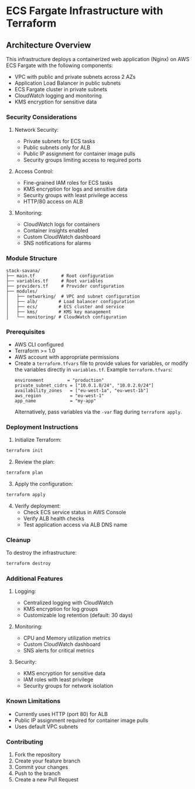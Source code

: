 # ECS Fargate Infrastructure with Terraform

## Architecture Overview

This infrastructure deploys a containerized web application (Nginx) on AWS ECS Fargate with the following components:

- VPC with public and private subnets across 2 AZs
- Application Load Balancer in public subnets
- ECS Fargate cluster in private subnets
- CloudWatch logging and monitoring
- KMS encryption for sensitive data

### Security Considerations

1. Network Security:
   - Private subnets for ECS tasks
   - Public subnets only for ALB
   - Public IP assignment for container image pulls
   - Security groups limiting access to required ports

2. Access Control:
   - Fine-grained IAM roles for ECS tasks
   - KMS encryption for logs and sensitive data
   - Security groups with least privilege access
   - HTTP/80 access on ALB

3. Monitoring:
   - CloudWatch logs for containers
   - Container insights enabled
   - Custom CloudWatch dashboard
   - SNS notifications for alarms

### Module Structure

```
stack-savana/
├── main.tf          # Root configuration
├── variables.tf     # Root variables
├── providers.tf     # Provider configuration
├── modules/
│   ├── networking/  # VPC and subnet configuration
│   ├── alb/        # Load balancer configuration
│   ├── ecs/        # ECS cluster and service
│   ├── kms/        # KMS key management
│   └── monitoring/ # CloudWatch configuration
```

### Prerequisites

- AWS CLI configured
- Terraform >= 1.0
- AWS account with appropriate permissions
- Create a `terraform.tfvars` file to provide values for variables, or modify the variables directly in `variables.tf`. Example `terraform.tfvars`:
  ```hcl
  environment         = "production"
  private_subnet_cidrs = ["10.0.1.0/24", "10.0.2.0/24"]
  availability_zones   = ["eu-west-1a", "eu-west-1b"]
  aws_region           = "eu-west-1"
  app_name             = "my-app"
  ```
  Alternatively, pass variables via the `-var` flag during `terraform apply`.

### Deployment Instructions

1. Initialize Terraform:
```bash
terraform init
```

2. Review the plan:
```bash
terraform plan
```

3. Apply the configuration:
```bash
terraform apply
```

4. Verify deployment:
   - Check ECS service status in AWS Console
   - Verify ALB health checks
   - Test application access via ALB DNS name

### Cleanup

To destroy the infrastructure:
```bash
terraform destroy
```

### Additional Features

1. Logging:
   - Centralized logging with CloudWatch
   - KMS encryption for log groups
   - Customizable log retention (default: 30 days)

2. Monitoring:
   - CPU and Memory utilization metrics
   - Custom CloudWatch dashboard
   - SNS alerts for critical metrics

3. Security:
   - KMS encryption for sensitive data
   - IAM roles with least privilege
   - Security groups for network isolation

### Known Limitations

- Currently uses HTTP (port 80) for ALB
- Public IP assignment required for container image pulls
- Uses default VPC subnets

### Contributing

1. Fork the repository
2. Create your feature branch
3. Commit your changes
4. Push to the branch
5. Create a new Pull Request
